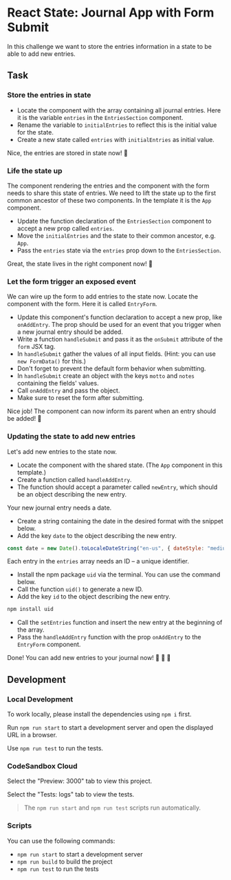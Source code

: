 # React State: Journal App with Form Submit

In this challenge we want to store the entries information in a state to be able to add new entries.

## Task

### Store the entries in state

- Locate the component with the array containing all journal entries. Here it is the variable `entries` in the `EntriesSection` component.
- Rename the variable to `initialEntries` to reflect this is the initial value for the state.
- Create a new state called `entries` with `initialEntries` as initial value.

Nice, the entries are stored in state now! 🚀

### Life the state up

The component rendering the entries and the component with the form needs to share this state of entries. We need to lift the state up to the first common ancestor of these two components. In the template it is the `App` component.

- Update the function declaration of the `EntriesSection` component to accept a new prop called `entries`.
- Move the `initialEntries` and the state to their common ancestor, e.g. `App`.
- Pass the `entries` state via the `entries` prop down to the `EntriesSection`.

Great, the state lives in the right component now! 🚀

### Let the form trigger an exposed event

We can wire up the form to add entries to the state now. Locate the component with the form. Here it is called `EntryForm`.

- Update this component's function declaration to accept a new prop, like `onAddEntry`. The prop should be used for an event that you trigger when a new journal entry should be added.
- Write a function `handleSubmit` and pass it as the `onSubmit` attribute of the `form` JSX tag.
- In `handleSubmit` gather the values of all input fields. (Hint: you can use `new FormData()` for this.)
- Don't forget to prevent the default form behavior when submitting.
- In `handleSubmit` create an object with the keys `motto` and `notes` containing the fields' values.
- Call `onAddEntry` and pass the object.
- Make sure to reset the form after submitting.

Nice job! The component can now inform its parent when an entry should be added! 🚀

### Updating the state to add new entries

Let's add new entries to the state now.

- Locate the component with the shared state. (The `App` component in this template.)
- Create a function called `handleAddEntry`.
- The function should accept a parameter called `newEntry`, which should be an object describing the new entry.

Your new journal entry needs a date.

- Create a string containing the date in the desired format with the snippet below.
- Add the key `date` to the object describing the new entry.

```js
const date = new Date().toLocaleDateString("en-us", { dateStyle: "medium" });
```

Each entry in the `entries` array needs an ID – a unique identifier.

- Install the npm package `uid` via the terminal. You can use the command below.
- Call the function `uid()` to generate a new ID.
- Add the key `id` to the object describing the new entry.

```sh
npm install uid
```

- Call the `setEntries` function and insert the new entry at the beginning of the array.
- Pass the `handleAddEntry` function with the prop `onAddEntry` to the `EntryForm` component.

Done! You can add new entries to your journal now! 🚀 🚀 🚀

## Development

### Local Development

To work locally, please install the dependencies using `npm i` first.

Run `npm run start` to start a development server and open the displayed URL in a browser.

Use `npm run test` to run the tests.

### CodeSandbox Cloud

Select the "Preview: 3000" tab to view this project.

Select the "Tests: logs" tab to view the tests.

> The `npm run start` and `npm run test` scripts run automatically.

### Scripts

You can use the following commands:

- `npm run start` to start a development server
- `npm run build` to build the project
- `npm run test` to run the tests
